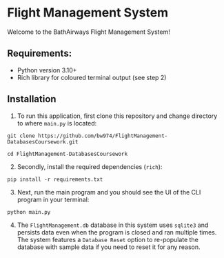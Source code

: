 # Flight Management System

Welcome to the BathAirways Flight Management System!

## Requirements:

- Python version 3.10+
- Rich library for coloured terminal output (see step 2)

## Installation

1. To run this application, first clone this repository and change directory to where `main.py` is located:

```
git clone https://github.com/bw974/FlightManagement-DatabasesCoursework.git

cd FlightManagement-DatabasesCoursework
```

2. Secondly, install the required dependencies (`rich`):

```
pip install -r requirements.txt
```

3. Next, run the main program and you should see the UI of the CLI program in your terminal:

```
python main.py
```

4. The `FlightManagement.db` database in this system uses `sqlite3` and persists data even when the program is closed and ran multiple times. The system features a `Database Reset` option to re-populate the database with sample data if you need to reset it for any reason.